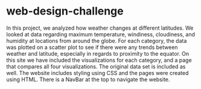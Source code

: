 # web-design-challenge

In this project, we analyzed how weather changes at different latitudes. We looked at data regarding maximum temperature, windiness, cloudiness, and humidity at locations from around the globe. For each category, the data was plotted on a scatter plot to see if there were any trends between weather and latitude, especially in regards to proximity to the equator. On this site we have included the visualizations for each category, and a page that compares all four visualizations. The original data set is included as well. The website includes styling using CSS and the pages were created using HTML. There is a NavBar at the top to navigate the website.
